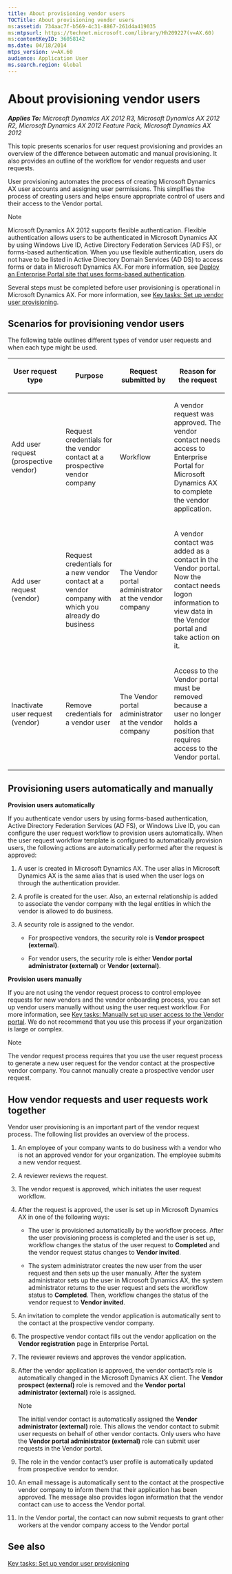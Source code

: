 ```yaml
---
title: About provisioning vendor users
TOCTitle: About provisioning vendor users
ms:assetid: 734aac7f-b569-4c31-8867-261d4a419035
ms:mtpsurl: https://technet.microsoft.com/library/Hh209227(v=AX.60)
ms:contentKeyID: 36058142
ms.date: 04/18/2014
mtps_version: v=AX.60
audience: Application User
ms.search.region: Global
---
```


# About provisioning vendor users 


_**Applies To:** Microsoft Dynamics AX 2012 R3, Microsoft Dynamics AX 2012 R2, Microsoft Dynamics AX 2012 Feature Pack, Microsoft Dynamics AX 2012_

This topic presents scenarios for user request provisioning and provides an overview of the difference between automatic and manual provisioning. It also provides an outline of the workflow for vendor requests and user requests.

User provisioning automates the process of creating Microsoft Dynamics AX user accounts and assigning user permissions. This simplifies the process of creating users and helps ensure appropriate control of users and their access to the Vendor portal.


> [!NOTE]
> <P>Microsoft Dynamics AX 2012 supports flexible authentication. Flexible authentication allows users to be authenticated in Microsoft Dynamics AX by using Windows Live ID, Active Directory Federation Services (AD FS), or forms-based authentication. When you use flexible authentication, users do not have to be listed in Active Directory Domain Services (AD&nbsp;DS) to access forms or data in Microsoft Dynamics AX. For more information, see <A href="deploy-an-enterprise-portal-site-that-uses-forms-based-authentication.md">Deploy an Enterprise Portal site that uses forms-based authentication</A>.</P>



Several steps must be completed before user provisioning is operational in Microsoft Dynamics AX. For more information, see [Key tasks: Set up vendor user provisioning](key-tasks-set-up-vendor-user-provisioning.md).

## Scenarios for provisioning vendor users

The following table outlines different types of vendor user requests and when each type might be used.

<table>
<colgroup>
<col style="width: 25%" />
<col style="width: 25%" />
<col style="width: 25%" />
<col style="width: 25%" />
</colgroup>
<thead>
<tr class="header">
<th><p>User request type</p></th>
<th><p>Purpose</p></th>
<th><p>Request submitted by</p></th>
<th><p>Reason for the request</p></th>
</tr>
</thead>
<tbody>
<tr class="odd">
<td><p>Add user request (prospective vendor)</p></td>
<td><p>Request credentials for the vendor contact at a prospective vendor company</p></td>
<td><p>Workflow</p></td>
<td><p>A vendor request was approved. The vendor contact needs access to Enterprise Portal for Microsoft Dynamics AX to complete the vendor application.</p></td>
</tr>
<tr class="even">
<td><p>Add user request (vendor)</p></td>
<td><p>Request credentials for a new vendor contact at a vendor company with which you already do business</p></td>
<td><p>The Vendor portal administrator at the vendor company</p></td>
<td><p>A vendor contact was added as a contact in the Vendor portal. Now the contact needs logon information to view data in the Vendor portal and take action on it.</p></td>
</tr>
<tr class="odd">
<td><p>Inactivate user request (vendor)</p></td>
<td><p>Remove credentials for a vendor user</p></td>
<td><p>The Vendor portal administrator at the vendor company</p></td>
<td><p>Access to the Vendor portal must be removed because a user no longer holds a position that requires access to the Vendor portal.</p></td>
</tr>
</tbody>
</table>


## Provisioning users automatically and manually

**Provision users automatically**

If you authenticate vendor users by using forms-based authentication, Active Directory Federation Services (AD FS), or Windows Live ID, you can configure the user request workflow to provision users automatically. When the user request workflow template is configured to automatically provision users, the following actions are automatically performed after the request is approved:

1.  A user is created in Microsoft Dynamics AX. The user alias in Microsoft Dynamics AX is the same alias that is used when the user logs on through the authentication provider.

2.  A profile is created for the user. Also, an external relationship is added to associate the vendor company with the legal entities in which the vendor is allowed to do business.

3.  A security role is assigned to the vendor.
    
      - For prospective vendors, the security role is **Vendor prospect (external)**.
    
      - For vendor users, the security role is either **Vendor portal administrator (external)** or **Vendor (external)**.

**Provision users manually**

If you are not using the vendor request process to control employee requests for new vendors and the vendor onboarding process, you can set up vendor users manually without using the user request workflow. For more information, see [Key tasks: Manually set up user access to the Vendor portal](key-tasks-manually-set-up-user-access-to-the-vendor-portal.md). We do not recommend that you use this process if your organization is large or complex.


> [!NOTE]
> <P>The vendor request process requires that you use the user request process to generate a new user request for the vendor contact at the prospective vendor company. You cannot manually create a prospective vendor user request.</P>



## How vendor requests and user requests work together

Vendor user provisioning is an important part of the vendor request process. The following list provides an overview of the process.

1.  An employee of your company wants to do business with a vendor who is not an approved vendor for your organization. The employee submits a new vendor request.

2.  A reviewer reviews the request.

3.  The vendor request is approved, which initiates the user request workflow.

4.  After the request is approved, the user is set up in Microsoft Dynamics AX in one of the following ways:
    
      - The user is provisioned automatically by the workflow process. After the user provisioning process is completed and the user is set up, workflow changes the status of the user request to **Completed** and the vendor request status changes to **Vendor invited**.
    
      - The system administrator creates the new user from the user request and then sets up the user manually. After the system administrator sets up the user in Microsoft Dynamics AX, the system administrator returns to the user request and sets the workflow status to **Completed**. Then, workflow changes the status of the vendor request to **Vendor invited**.

5.  An invitation to complete the vendor application is automatically sent to the contact at the prospective vendor company.

6.  The prospective vendor contact fills out the vendor application on the **Vendor registration** page in Enterprise Portal.

7.  The reviewer reviews and approves the vendor application.

8.  After the vendor application is approved, the vendor contact’s role is automatically changed in the Microsoft Dynamics AX client. The **Vendor prospect (external)** role is removed and the **Vendor portal administrator (external)** role is assigned.
    

    > [!NOTE]
    > <P>The initial vendor contact is automatically assigned the <STRONG>Vendor administrator (external)</STRONG> role. This allows the vendor contact to submit user requests on behalf of other vendor contacts. Only users who have the <STRONG>Vendor portal administrator (external)</STRONG> role can submit user requests in the Vendor portal.</P>



9.  The role in the vendor contact’s user profile is automatically updated from prospective vendor to vendor.

10. An email message is automatically sent to the contact at the prospective vendor company to inform them that their application has been approved. The message also provides logon information that the vendor contact can use to access the Vendor portal.

11. In the Vendor portal, the contact can now submit requests to grant other workers at the vendor company access to the Vendor portal

## See also

[Key tasks: Set up vendor user provisioning](key-tasks-set-up-vendor-user-provisioning.md)

  


